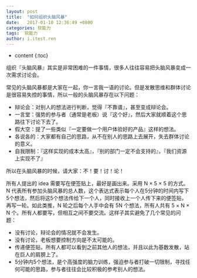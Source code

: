 ```yaml
---
layout: post
title:  "如何组织头脑风暴"
date:   2017-01-10 12:36:49 +0800
categories: 软能力
tags:  软能力
author: i.itest.ren
---
```


* content
{:toc}






组织『头脑风暴』其实是非常困难的一件事情，很多人往往容易把头脑风暴变成一次需求讨论会。

常见的头脑风暴都是大家在一起，你一言我一语的讨论。但是发散思维和群体讨论是很容易失控的事情，所以一般的头脑风暴存在以下问题：

- 辩论会：对别人的想法进行判断，觉得『不靠谱』，甚至变成辩论会。
- 一言堂：强势的参与者（通常是老板）说『这个好』，然后大家就顺着这个思路往下讨论下去了。
- 假大空：提了一些类似『一定要做一个用户体验好的产品』这样的想法。
- 各说各的：大家都有自己的思路，从不在别人的思路上去展开，失去群体讨论的意义。
- 自我限制：『这样实现的成本太高』，『别的部门一定不会支持的』，『我们资源上实现不了』


所以在头脑风暴的时候，请大家：不！要！讨！论！

所有人提出的 idea 需要写在便签贴上，最好是画出来。采用 N × 5 × 5 的方式。N 代表所有参加头脑风暴的总人数，这个表达式表示每个人在5分钟的时间内写下5个想法，然后将这5个想法传给下一个人，同时接收上一个人传下来的便签贴，再写一轮。如此类推，N 轮之后每个人手中会有 5N 个想法，所有人共有 5 × N × N 个。所有人都要写，但相互之间不要交流。这样子其实避免了几个常见的问题：

- 没有讨论，辩论会的情况就不会发生。
- 没有讨论，老板想要控制方向是不太可能的。
- 传递便签贴，所有人都可以看到之前其他人的想法，并且以此为基数发散，站在巨人的肩膀上了。
- 5分钟内5个想法，是个高强度的脑力训练，强迫参与者打破一切限制，寻找任何可能的思路，参与者往往会比较积极的参考别人的想法。
